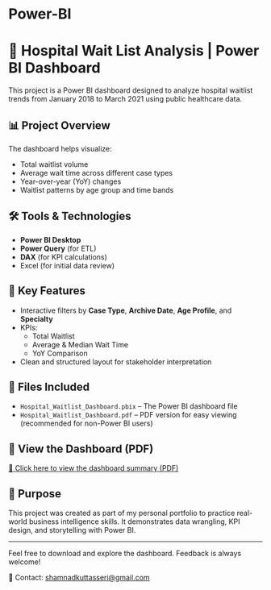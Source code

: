 # Power-BI

# 🏥 Hospital Wait List Analysis | Power BI Dashboard

This project is a Power BI dashboard designed to analyze hospital waitlist trends from January 2018 to March 2021 using public healthcare data.

## 📊 Project Overview

The dashboard helps visualize:
- Total waitlist volume
- Average wait time across different case types
- Year-over-year (YoY) changes
- Waitlist patterns by age group and time bands

## 🛠️ Tools & Technologies
- **Power BI Desktop**
- **Power Query** (for ETL)
- **DAX** (for KPI calculations)
- Excel (for initial data review)

## 🎯 Key Features
- Interactive filters by **Case Type**, **Archive Date**, **Age Profile**, and **Specialty**
- KPIs:
  - Total Waitlist
  - Average & Median Wait Time
  - YoY Comparison
- Clean and structured layout for stakeholder interpretation

## 📁 Files Included
- `Hospital_Waitlist_Dashboard.pbix` – The Power BI dashboard file
- `Hospital_Waitlist_Dashboard.pdf` – PDF version for easy viewing (recommended for non-Power BI users)

## 📎 View the Dashboard (PDF)
[📄 Click here to view the dashboard summary (PDF)](https://drive.google.com/file/d/1bpPMCqX9h1iTMgPWzttmS7EjuAm2kffy/view?usp=sharing)

## 🚀 Purpose
This project was created as part of my personal portfolio to practice real-world business intelligence skills. It demonstrates data wrangling, KPI design, and storytelling with Power BI.

---

Feel free to download and explore the dashboard. Feedback is always welcome!

📧 Contact: [shamnadkuttasseri@gmail.com](mailto:shamnadkuttasseri@gmail.com)
